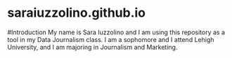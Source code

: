 # saraiuzzolino.github.io
#Introduction
My name is Sara Iuzzolino and I am using this repository as a tool in my Data Journalism class. I am a sophomore and I attend Lehigh University, and I am majoring in Journalism and Marketing. 
